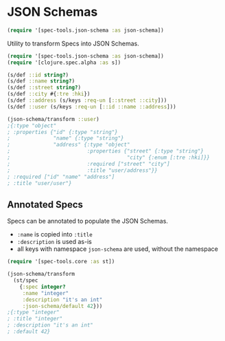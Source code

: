 # JSON Schemas

```clj
(require '[spec-tools.json-schema :as json-schema])
```

Utility to transform Specs into JSON Schemas.

```clj
(require '[spec-tools.json-schema :as json-schema])
(require '[clojure.spec.alpha :as s])

(s/def ::id string?)
(s/def ::name string?)
(s/def ::street string?)
(s/def ::city #{:tre :hki})
(s/def ::address (s/keys :req-un [::street ::city]))
(s/def ::user (s/keys :req-un [::id ::name ::address]))

(json-schema/transform ::user)
;{:type "object"
; :properties {"id" {:type "string"}
;              "name" {:type "string"}
;              "address" {:type "object"
;                         :properties {"street" {:type "string"}
;                                      "city" {:enum [:tre :hki]}}
;                         :required ["street" "city"]
;                         :title "user/address"}}
; :required ["id" "name" "address"]
; :title "user/user"}
```

## Annotated Specs

Specs can be annotated to populate the JSON Schemas.
 
* `:name` is copied into `:title` 
* `:description` is used as-is
* all keys with namespace `json-schema` are used, without the namespace

```clj
(require '[spec-tools.core :as st])

(json-schema/transform
  (st/spec
    {:spec integer?
     :name "integer"
     :description "it's an int"
     :json-schema/default 42}))
;{:type "integer"
; :title "integer"
; :description "it's an int"
; :default 42}
```
